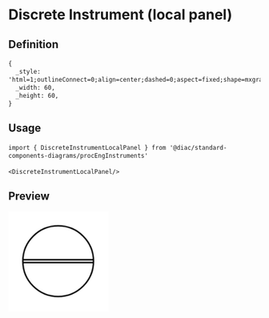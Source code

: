# Discrete Instrument (local panel)

## Definition

```
{
  _style: 'html=1;outlineConnect=0;align=center;dashed=0;aspect=fixed;shape=mxgraph.pid2inst.discInst;mounting=local',
  _width: 60,
  _height: 60,
}
```

## Usage

```
import { DiscreteInstrumentLocalPanel } from '@diac/standard-components-diagrams/procEngInstruments'

<DiscreteInstrumentLocalPanel/>
```

## Preview

<img src="./discrete-instrument-local-panel.png" width="200"/>
